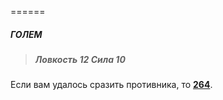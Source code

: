 ======

##### ГОЛЕМ

> ##### Ловкость 12 Сила 10

Если вам удалось сразить противника, то [**264**](#n_264).

